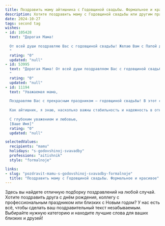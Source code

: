 ```yaml
---
title: Поздравить маму айтишника с Годовщиной свадьбы. Формальное и красивое
description: Хотите поздравить маму с Годовщиной свадьбы или другим праздником? Наш ИИ создаст незабываемое поздравление, а вы обязательно выделитесь среди других.  
date: 2024-10-27
tags: second tag
wishes:
- id: 105428
  text: "Дорогая Мама!
  
  От всей души поздравляю Вас с годовщиной свадьбы! Желаю Вам с Папой долгих лет совместной жизни, наполненных счастьем, благополучием и взаимной любовью. Пусть ваш семейный очаг всегда будет тёплым и уютным, а каждый прожитый день приносит новые радости и прекрасные воспоминания.  Крепкого Вам здоровья и нескончаемого семейного счастья!
  "
  rating: "0"
  updated: "null"
- id: 53995
  text: "Дорогая Мама! От всей души поздравляем Вас с годовщиной свадьбы! Желаем Вам, чтобы ваша любовь и гармония в семье продолжали цвести и радовать вас долгие годы. Пусть ваш дом всегда будет полон тепла, уюта и ярких моментов, а ваша жизнь – насыщенной и счастливой!
  "
  rating: "0"
  updated: "null"
- id: 11194
  text: "Уважаемая мама,
  
  Поздравляю Вас с прекрасным праздником – годовщиной свадьбы! В этот светлый день хочется отметить не только годы, прожитые вместе, но и тепло, которое Вы дарите друг другу каждый день. Ваш союз является примером для подражания, полным любви, уважения и взаимопонимания.
  
  Как айтишник, я знаю, насколько важны стабильность и надежность в отношениях, и Вы с папой дарите друг другу именно это – неизменную поддержку и верность. Пусть каждый новый год Вашей совместной жизни приносит только счастливые моменты и радостные воспоминания.
  
  С глубоким уважением и любовью,
  [Ваше Имя]"
  rating: "0"
  updated: "null"

selectedValues:
  recipients: "mamu"
  holidays: "s-godovshinoj-svavadby"
  professions: "aitishnik"
  style: "formalnoje"

links:
- slug: "pozdravit-mamu-s-godovshinoj-svavadby-formalnoje"
  title: "Поздравить маму с Годовщиной свадьбы. Формальное и красивое"
---
```


Здесь вы найдете отличную подборку поздравлений на любой случай.
Хотите поздравить друга с днём рождения, коллегу с профессиональным праздником или близких с Новым годом? У нас есть всё, чтобы сделать ваш поздравительный текст незабываемым. Выбирайте нужную категорию и находите лучшие слова для ваших близких и друзей!
